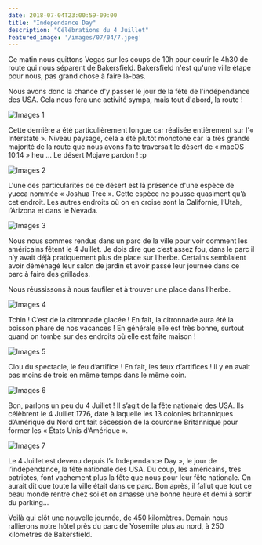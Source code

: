 ```yaml
---
date: 2018-07-04T23:00:59-09:00
title: "Independance Day"
description: "Célébrations du 4 Juillet"
featured_image: '/images/07/04/7.jpeg'
---
```



Ce matin nous quittons Vegas sur les coups de 10h pour courir le 4h30 de route qui nous séparent de Bakersfield. Bakersfield n'est qu'une ville étape pour nous, pas grand chose à faire là-bas. 

Nous avons donc la chance d'y passer le jour de la fête de l'indépendance des USA. Cela nous fera une activité sympa, mais tout d'abord, la route !

![Images 1](/images/07/04/1.jpeg)

Cette dernière a été particulièrement longue car réalisée entièrement sur l'« Interstate ». Niveau paysage, cela a été plutôt monotone car la très grande majorité de la route que nous avons faite traversait le désert de « macOS 10.14 » heu ... Le désert Mojave pardon ! :p

![Images 2](/images/07/04/2.jpeg)

L'une des particularités de ce désert est là présence d'une espèce de yucca nommée « Joshua Tree ». Cette espèce ne pousse quasiment qu’à cet endroit. Les autres endroits où on en croise sont la Californie, l’Utah, l’Arizona et dans le Nevada.

![Images 3](/images/07/04/3.jpeg)

Nous nous sommes rendus dans un parc de la ville pour voir comment les américains fêtent le 4 Juillet. Je dois dire que c’est assez fou, dans le parc il n’y avait déjà pratiquement plus de place sur l’herbe. Certains semblaient avoir déménagé leur salon de jardin et avoir passé leur journée dans ce parc à faire des grillades. 

Nous réussissons à nous faufiler et à trouver une place dans l’herbe. 

![Images 4](/images/07/04/4.jpeg)

Tchin ! C’est de la citronnade glacée ! En fait, la citronnade aura été la boisson phare de nos vacances ! En générale elle est très bonne, surtout quand on tombe sur des endroits où elle est faite maison !

![Images 5](/images/07/04/5.jpeg)

Clou du spectacle, le feu d’artifice ! En fait, les feux d’artifices ! Il y en avait pas moins de trois en même temps dans le même coin. 

![Images 6](/images/07/04/6.jpeg)

Bon, parlons un peu du 4 Juillet ! Il s’agit de la fête nationale des USA. Ils célèbrent le 4 Juillet 1776, date à laquelle les 13 colonies britanniques d’Amérique du Nord ont fait sécession de la couronne Britannique pour former les « États Unis d’Amérique ». 

![Images 7](/images/07/04/7.jpeg)

Le 4 Juillet est devenu depuis l’« Independance Day », le jour de l’indépendance, la fête nationale des USA. Du coup, les américains, très patriotes, font vachement plus la fête que nous pour leur fête nationale. On aurait dit que toute la ville était dans ce parc. Bon après, il fallut que tout ce beau monde rentre chez soi et on amasse une bonne heure et demi à sortir du parking...

Voilà qui clôt une nouvelle journée, de 450 kilomètres. Demain nous rallierons notre hôtel près du parc de Yosemite plus au nord, à 250 kilomètres de Bakersfield. 
